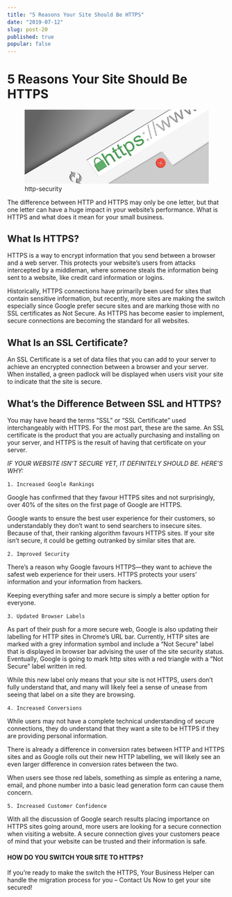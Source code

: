 ```yaml
---
title: "5 Reasons Your Site Should Be HTTPS"
date: "2019-07-12"
slug: post-20
published: true
popular: false
---
```

<!-- markdownlint-disable MD033 -->

# 5 Reasons Your Site Should Be HTTPS

<figure class="figure">
    <img src="./images/http-security.jpg" alt="http-security"/>
    <figcaption class="figure__caption">http-security</figcaption>
</figure>

The difference between HTTP and HTTPS may only be one letter, but that one letter can have a huge impact in your website’s performance. What is HTTPS and what does it mean for your small business.

## What Is HTTPS?

HTTPS is a way to encrypt information that you send between a browser and a web server. This protects your website’s users from attacks intercepted by a middleman, where someone steals the information being sent to a website, like credit card information or logins.

Historically, HTTPS connections have primarily been used for sites that contain sensitive information, but recently, more sites are making the switch especially since Google prefer secure sites and are marking those with no SSL certificates as Not Secure.  As HTTPS has become easier to implement, secure connections are becoming the standard for all websites.

## What Is an SSL Certificate?

An SSL Certificate is a set of data files that you can add to your server to achieve an encrypted connection between a browser and your server. When installed, a green padlock will be displayed when users visit your site to indicate that the site is secure.

## What’s the Difference Between SSL and HTTPS?

You may have heard the terms “SSL” or “SSL Certificate” used interchangeably with HTTPS.  For the most part, these are the same. An SSL certificate is the product that you are actually purchasing and installing on your server, and HTTPS is the result of having that certificate on your server.

*IF YOUR WEBSITE ISN’T SECURE YET, IT DEFINITELY SHOULD BE. HERE’S WHY:*

    1. Increased Google Rankings
Google has confirmed that they favour HTTPS sites and not surprisingly, over 40% of the sites on the first page of Google are HTTPS.

Google wants to ensure the best user experience for their customers, so understandably they don’t want to send searchers to insecure sites. Because of that, their ranking algorithm favours HTTPS sites. If your site isn’t secure, it could be getting outranked by similar sites that are. 

    2. Improved Security
There’s a reason why Google favours HTTPS—they want to achieve the safest web experience for their users. HTTPS protects your users’ information and your information from hackers.

Keeping everything safer and more secure is simply a better option for everyone.

    3. Updated Browser Labels
As part of their push for a more secure web, Google is also updating their labelling for HTTP sites in Chrome’s URL bar. Currently, HTTP sites are marked with a grey information symbol and include a “Not Secure” label that is displayed in browser bar advising the user of the site security status. Eventually, Google is going to mark http sites with a red triangle with a “Not Secure” label written in red.

While this new label only means that your site is not HTTPS, users don’t fully understand that, and many will likely feel a sense of unease from seeing that label on a site they are browsing.

    4. Increased Conversions
While users may not have a complete technical understanding of secure connections, they do understand that they want a site to be HTTPS if they are providing personal information.

There is already a difference in conversion rates between HTTP and HTTPS sites and as Google rolls out their new HTTP labelling, we will likely see an even larger difference in conversion rates between the two.

When users see those red labels, something as simple as entering a name, email, and phone number into a basic lead generation form can cause them concern.

    5. Increased Customer Confidence
With all the discussion of Google search results placing importance on HTTPS sites going around, more users are looking for a secure connection when visiting a website. A secure connection gives your customers peace of mind that your website can be trusted and their information is safe.  
  
#### HOW DO YOU SWITCH YOUR SITE TO HTTPS?

If you’re ready to make the switch the HTTPS, Your Business Helper can handle the migration process for you – Contact Us Now to get your site secured!